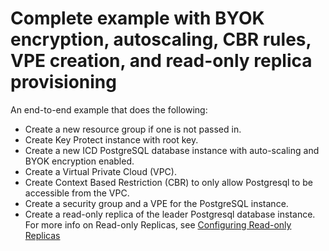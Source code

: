 # Complete example with BYOK encryption, autoscaling, CBR rules, VPE creation, and read-only replica provisioning

An end-to-end example that does the following:

- Create a new resource group if one is not passed in.
- Create Key Protect instance with root key.
- Create a new ICD PostgreSQL database instance with auto-scaling and BYOK encryption enabled.
- Create a Virtual Private Cloud (VPC).
- Create Context Based Restriction (CBR) to only allow Postgresql to be accessible from the VPC.
- Create a security group and a VPE for the PostgreSQL instance.
- Create a read-only replica of the leader Postgresql database instance. For more info on Read-only Replicas, see [Configuring Read-only Replicas](https://cloud.ibm.com/docs/databases-for-postgresql?topic=databases-for-postgresql-read-only-replicas)
